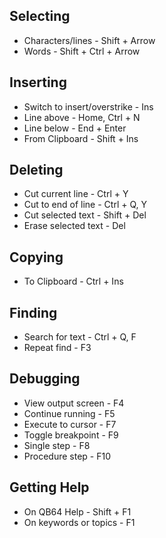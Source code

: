 ## Selecting

* Characters/lines - Shift + Arrow
* Words - Shift + Ctrl + Arrow

## Inserting

* Switch to insert/overstrike - Ins
* Line above - Home, Ctrl + N
* Line below - End + Enter
* From Clipboard - Shift + Ins

## Deleting

* Cut current line - Ctrl + Y
* Cut to end of line - Ctrl + Q, Y
* Cut selected text - Shift + Del
* Erase selected text - Del

## Copying

* To Clipboard - Ctrl + Ins

## Finding

* Search for text - Ctrl + Q, F
* Repeat find - F3

## Debugging

* View output screen - F4
* Continue running - F5
* Execute to cursor - F7
* Toggle breakpoint - F9
* Single step - F8
* Procedure step - F10

## Getting Help

* On QB64 Help - Shift + F1
* On keywords or topics - F1
